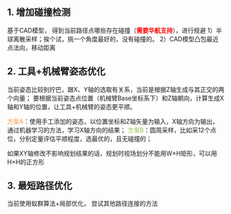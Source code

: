 ## 1. 增加碰撞检测
基于CAD模型，
得到当前路径点哪些存在碰撞（**<font color="#ff0000">需要华航支持</font>**），进行规避
1）半球离散采样；挨个试，挑一个角度最好的，没有碰撞的。
2）CAD模型凸包最近点法向，移动距离

## 2. 工具+机械臂姿态优化
当前姿态比较别拧巴，跟X、Y轴的选取有关系，当前是根据Z轴生成与其正交的两个向量；
要根据当前姿态点位置（机械臂Base坐标系下）和Z轴朝向，计算生成X轴和Y轴的位置，让工具+机械臂的姿态更平顺。

<font color="#f79646">方案A</font>：使用手工添加的姿态，以位置坐标和Z轴矢量为输入，X轴方向为输出，通过机器学习的方法，学习X轴方向的结果；
<font color="#9bbb59">方案B</font>：圆周采样，比如采12个点位，分别定量评估平顺程度，选最优的，且无碰撞的；

如果XY轴修改不影响规划结果的话，规划时视场划分不能用W×H矩形，可以用H×H的正方形

## 3. 最短路径优化
当前使用蚁群算法+局部优化，
尝试其他路径连接的方法